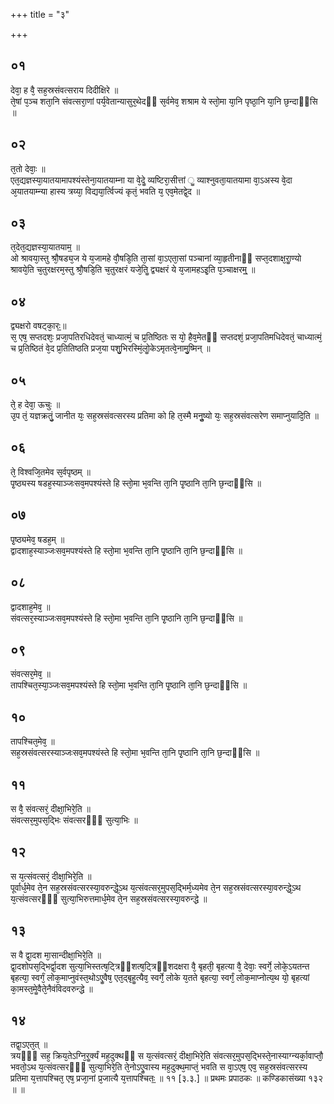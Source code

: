 +++
title = "३"

+++
## ०१
देवा᳘ ह वै᳘ सह᳘स्रसंवत्सराय दिदीक्षिरे ॥  
ते᳘षां प᳘ञ्च शता᳘नि संवत्सरा᳘णां पर्य᳘वेतान्यासुर᳘थेदᳫं स᳘र्वमेव᳘ शश्राम ये स्तो᳘मा या᳘नि पृष्ठा᳘नि या᳘नि छ᳘न्दाᳫंसि ॥  
## ०२
त᳘तो देवाः᳘ ॥  
एत᳘द्यज्ञस्या᳘यातयामापश्यंस्तेना᳘यातयाम्ना या वे᳘देॗ व्यष्टिरा᳘सीत्तां ॗ
 व्याश्नुवता᳘यातयामा वा᳘ऽअस्य वे᳘दा अ᳘यातयाम्न्या हास्य त्रय्या᳘ विद्यया᳘र्त्विज्यं कृतं᳘ भवति य᳘ एव᳘मेतद्वे᳘द ॥  
## ०३
त᳘देत᳘द्यज्ञस्या᳘यातयाम᳟ ॥  
ओ श्रावया᳘स्तु श्रौ᳘षड्य᳘ज ये य᳘जामहे वौ᳘षडि᳘ति ता᳘सां वा᳘ऽएता᳘सां पञ्चानां व्या᳘हृतीनाᳫं सप्त᳘दशाक्ष᳘राॗण्यो श्रावये᳘ति च᳘तुरक्षरम᳘स्तु श्रौ᳘षडि᳘ति च᳘तुरक्षरं यजे᳘तिॗ द्व्यक्षरं ये य᳘जामहऽइ᳘ति प᳘ञ्चाक्षरम्᳟᳟ ॥  
## ०४
द्व्यक्षरो वषट्का᳘रः᳟॥  
स᳘ एष᳘ सप्तदशः᳘ प्रजा᳘पतिरधिदेवतं᳘ चाध्यात्मं᳘ च प्र᳘तिष्ठितः स यो᳘ हैव᳘मेतᳫं सप्तदशं᳘ प्रजा᳘पतिमधिदेवतं᳘ चाध्यात्मं᳘ च प्र᳘तिष्ठितं वे᳘द प्र᳘तितिष्ठति प्रज᳘या पशु᳘भिरस्मिं᳘लोॗकेऽमृतत्वे᳘नामु᳘ष्मिन् ॥  
## ०५
ते᳘ ह देवा᳘ ऊचुः ॥  
उ᳘प तं᳘ यज्ञक्रतुं᳘ जानीत यः᳘ सह᳘स्रसंवत्सरस्य प्रतिमा को हि त᳘स्मै मनुॗष्यो यः᳘ सह᳘स्रसंवत्सरेण समाप्नुयादि᳘ति ॥  
## ०६
ते᳘ विश्वजि᳘तमेव स᳘र्वपृष्ठम् ॥  
पृ᳘ष्ठ्यस्य षडह᳘स्याञ्जःसव᳘मपश्यंस्ते हि स्तो᳘मा भ᳘वन्ति ता᳘नि पृ᳘ष्ठानि ता᳘नि छ᳘न्दाᳫंसि ॥  
## ०७
पृ᳘ष्ठ्यमेव᳘ षडह᳘म् ॥  
द्वादशाह᳘स्याञ्जःसव᳘मपश्यंस्ते हि स्तो᳘मा भ᳘वन्ति ता᳘नि पृ᳘ष्ठानि ता᳘नि छ᳘न्दाᳫंसि ॥  
## ०८
द्वादशाह᳘मेव᳘ ॥  
संवत्सर᳘स्याञ्जःसव᳘मपश्यंस्ते हि स्तो᳘मा भ᳘वन्ति ता᳘नि पृ᳘ष्ठानि ता᳘नि छ᳘न्दाᳫंसि ॥  
## ०९
संवत्सर᳘मेव᳘ ॥  
तापश्चित᳘स्या᳘ञ्जःसव᳘मपश्यंस्ते हि स्तो᳘मा भ᳘वन्ति ता᳘नि पृ᳘ष्ठानि ता᳘नि छ᳘न्दाᳫंसि ॥  
## १०
तापश्चित᳘मेव᳘ ॥  
सह᳘स्रसंवत्सरस्याञ्जःसव᳘मपश्यंस्ते हि स्तो᳘मा भ᳘वन्ति ता᳘नि पृ᳘ष्ठानि ता᳘नि छ᳘न्दाᳫंसि ॥  
## ११
स वै᳘ संवत्सरं᳘ दीक्षा᳘भिरे᳘ति ॥  
संवत्सर᳘मुपस᳘द्भिः संवत्सरᳫं᳘ सुत्या᳘भिः ॥  
## १२
स य᳘त्संवत्सरं᳘ दीक्षा᳘भिरे᳘ति ॥  
पूर्वार्ध᳘मेव ते᳘न सह᳘स्रसंवत्सरस्या᳘वरुन्द्धे᳘ऽथ य᳘त्संवत्सर᳘मुपस᳘द्भिर्म᳘ध्यमेव ते᳘न सह᳘स्रसंवत्सरस्या᳘वरुन्द्धे᳘ऽथ य᳘त्संवत्सरᳫं᳘ सुत्या᳘भिरुत्तमार्ध᳘मेव ते᳘न सह᳘स्रसंवत्सरस्या᳘वरुन्द्धे ॥  
## १३
स वै द्वा᳘दश मा᳘सान्दीक्षा᳘भिरे᳘ति ॥  
द्वा᳘दशोपस᳘द्भिर्द्वा᳘दश सुत्या᳘भिस्तत्ष᳘ट्त्रिᳫंशत्ष᳘ट्त्रिᳫंशदक्षरा वै᳘ बृहती᳘ बृहत्या वै᳘ देवाः᳘ स्वर्गे᳘ लोके᳘ऽयतन्त बृहत्या᳘ स्वर्गं᳘ लोक᳘माप्नुवंस्त᳘थोऽएॗवैष᳘ एत᳘द्बृहॗत्यैव᳘ स्वर्गे᳘ लोके य᳘तते बृहत्या᳘ स्वर्गं᳘ लोक᳘माप्नोत्य᳘थ यो᳘ बृहत्यां का᳘मस्त᳘मेॗवैते᳘नैवंविदवरुन्द्धे ॥  
## १४
तद्वा᳘ऽएत᳘त् ॥  
त्रयᳫं᳘ सह᳘ क्रिय᳘तेऽग्नि᳘रॗर्क्यं मह᳘दुक्थᳫं स य᳘त्संवत्सरं᳘ दीक्षा᳘भिरे᳘ति संवत्सर᳘मुपस᳘द्भिस्ते᳘नास्याग्न्यर्का᳘वाप्तौ᳘ भवतो᳘ऽथ य᳘त्संवत्सरᳫं᳘ सुत्या᳘भिरे᳘ति ते᳘नोऽएॗवास्य मह᳘दुक्थ᳘माप्तं᳘ भवति स वा᳘ऽएष᳘ एव᳘ सह᳘स्रसंवत्सरस्य प्रतिमा य᳘त्तापश्चित᳘ एष᳘ प्रजा᳘नां प्र᳘जात्यै य᳘त्तापश्चितः᳟ ॥ ११ [३.३.] ॥ प्रथमः प्रपाठकः ॥ कण्डिकासंख्या १३२ ॥ ॥

